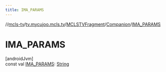 ```yaml
---
title: IMA_PARAMS
---
```

//[mcls-tv](../../../../index.html)/[tv.mycujoo.mcls.tv](../../index.html)/[MCLSTVFragment](../index.html)/[Companion](index.html)/[IMA_PARAMS](-i-m-a_-p-a-r-a-m-s.html)



# IMA_PARAMS



[androidJvm]\
const val [IMA_PARAMS](-i-m-a_-p-a-r-a-m-s.html): [String](https://kotlinlang.org/api/latest/jvm/stdlib/kotlin/-string/index.html)




